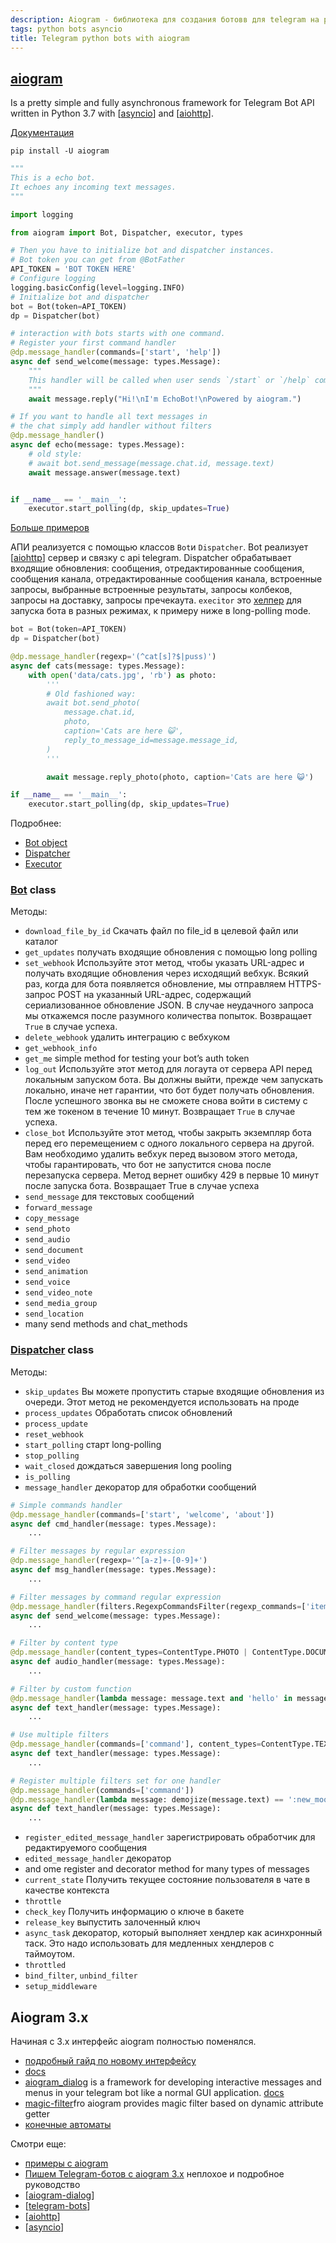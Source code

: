 ```yaml
---
description: Aiogram - библиотека для создания ботовв для telegram на python
tags: python bots asyncio
title: Telegram python bots with aiogram
---
```

## [aiogram](https://github.com/aiogram/aiogram)

Is a pretty simple and fully asynchronous framework for Telegram Bot API written in Python 3.7 with [[asyncio]] and [[aiohttp]].

[Документация](https://docs.aiogram.dev/en/latest/)

`pip install -U aiogram`

```python
"""
This is a echo bot.
It echoes any incoming text messages.
"""

import logging

from aiogram import Bot, Dispatcher, executor, types

# Then you have to initialize bot and dispatcher instances.
# Bot token you can get from @BotFather
API_TOKEN = 'BOT TOKEN HERE'
# Configure logging
logging.basicConfig(level=logging.INFO)
# Initialize bot and dispatcher
bot = Bot(token=API_TOKEN)
dp = Dispatcher(bot)

# interaction with bots starts with one command.
# Register your first command handler
@dp.message_handler(commands=['start', 'help'])
async def send_welcome(message: types.Message):
    """
    This handler will be called when user sends `/start` or `/help` command
    """
    await message.reply("Hi!\nI'm EchoBot!\nPowered by aiogram.")

# If you want to handle all text messages in
# the chat simply add handler without filters
@dp.message_handler()
async def echo(message: types.Message):
    # old style:
    # await bot.send_message(message.chat.id, message.text)
    await message.answer(message.text)


if __name__ == '__main__':
    executor.start_polling(dp, skip_updates=True)
```

[Больше примеров](https://docs.aiogram.dev/en/latest/examples/index.html)

АПИ реализуется с помощью классов `Bot`и `Dispatcher`. Bot реализует [[aiohttp]] сервер и связку с api telegram. Dispatcher обрабатывает входящие обновления: сообщения, отредактированные сообщения, сообщения канала, отредактированные сообщения канала, встроенные запросы, выбранные встроенные результаты, запросы колбеков, запросы на доставку, запросы пречекаута. `execitor` это [хелпер](https://docs.aiogram.dev/en/latest/utils/executor.html) для запуска бота в разных режимах, к примеру ниже в long-polling mode.

```python
bot = Bot(token=API_TOKEN)
dp = Dispatcher(bot)

@dp.message_handler(regexp='(^cat[s]?$|puss)')
async def cats(message: types.Message):
    with open('data/cats.jpg', 'rb') as photo:
        '''
        # Old fashioned way:
        await bot.send_photo(
            message.chat.id,
            photo,
            caption='Cats are here 😺',
            reply_to_message_id=message.message_id,
        )
        '''

        await message.reply_photo(photo, caption='Cats are here 😺')

if __name__ == '__main__':
    executor.start_polling(dp, skip_updates=True)
```

Подробнее:

- [Bot object](https://docs.aiogram.dev/en/latest/telegram/bot.html)
- [Dispatcher](https://docs.aiogram.dev/en/latest/dispatcher/index.html)
- [Executor](https://docs.aiogram.dev/en/latest/utils/executor.html)

### [Bot](https://docs.aiogram.dev/en/latest/telegram/bot.html#telegram-bot) class

Методы:

- `download_file_by_id` Скачать файл по file_id в целевой файл или каталог
- `get_updates` получать входящие обновления с помощью long polling
- `set_webhook` Используйте этот метод, чтобы указать URL-адрес и получать входящие обновления через исходящий вебхук. Всякий раз, когда для бота появляется обновление, мы отправляем HTTPS-запрос POST на указанный URL-адрес, содержащий сериализованное обновление JSON. В случае неудачного запроса мы откажемся после разумного количества попыток. Возвращает `True` в случае успеха.
- `delete_webhook` удалить интеграцию с вебхуком
- `get_webhook_info`
- `get_me` simple method for testing your bot’s auth token
- `log_out` Используйте этот метод для логаута от сервера API перед локальным запуском бота. Вы должны выйти, прежде чем запускать локально, иначе нет гарантии, что бот будет получать обновления. После успешного звонка вы не сможете снова войти в систему с тем же токеном в течение 10 минут. Возвращает `True` в случае успеха.
- `close_bot` Используйте этот метод, чтобы закрыть экземпляр бота перед его перемещением с одного локального сервера на другой. Вам необходимо удалить вебхук перед вызовом этого метода, чтобы гарантировать, что бот не запустится снова после перезапуска сервера. Метод вернет ошибку 429 в первые 10 минут после запуска бота. Возвращает True в случае успеха
- `send_message` для текстовых сообщений
- `forward_message`
- `copy_message`
- `send_photo`
- `send_audio`
- `send_document`
- `send_video`
- `send_animation`
- `send_voice`
- `send_video_note`
- `send_media_group`
- `send_location`
- many send methods and chat_methods

### [Dispatcher](https://docs.aiogram.dev/en/latest/dispatcher/index.html#dispatcher-class) class

Методы:

- `skip_updates` Вы можете пропустить старые входящие обновления из очереди. Этот метод не рекомендуется использовать на проде
- `process_updates` Обработать список обновлений
- `process_update`
- `reset_webhook`
- `start_polling` старт long-polling
- `stop_polling`
- `wait_closed` дождаться завершения long pooling
- `is_polling`
- `message_handler` декоратор для обработки сообщений

```python
# Simple commands handler
@dp.message_handler(commands=['start', 'welcome', 'about'])
async def cmd_handler(message: types.Message):
    ...

# Filter messages by regular expression
@dp.message_handler(regexp='^[a-z]+-[0-9]+')
async def msg_handler(message: types.Message):
    ...

# Filter messages by command regular expression
@dp.message_handler(filters.RegexpCommandsFilter(regexp_commands=['item_([0-9]*)']))
async def send_welcome(message: types.Message):
    ...

# Filter by content type
@dp.message_handler(content_types=ContentType.PHOTO | ContentType.DOCUMENT)
async def audio_handler(message: types.Message):
    ...

# Filter by custom function
@dp.message_handler(lambda message: message.text and 'hello' in message.text.lower())
async def text_handler(message: types.Message):
    ...

# Use multiple filters
@dp.message_handler(commands=['command'], content_types=ContentType.TEXT)
async def text_handler(message: types.Message):
    ...

# Register multiple filters set for one handler
@dp.message_handler(commands=['command'])
@dp.message_handler(lambda message: demojize(message.text) == ':new_moon_with_face:')
async def text_handler(message: types.Message):
    ...
```

- `register_edited_message_handler` зарегистрировать обработчик для редактируемого сообщения
- `edited_message_handler` декоратор
- and ome register and decorator method for many types of messages
- `current_state` Получить текущее состояние пользователя в чате в качестве контекста
- `throttle`
- `check_key` Получить информацию о ключе в бакете
- `release_key` выпустить залоченный ключ
- `async_task` декоратор, который выполняет хендлер как асинхронный таск. Это надо использовать для медленных хендлеров с таймоутом.
- `throttled`
- `bind_filter`, `unbind_filter`
- `setup_middleware`

## Aiogram 3.x

Начиная с 3.x интерфейс aiogram полностью поменялся.

- [подробный гайд по новому интерфейсу](https://mastergroosha.github.io/aiogram-3-guide/)
- [docs](https://docs.aiogram.dev/en/dev-3.x/index.html)
- [aiogram_dialog](https://github.com/Tishka17/aiogram_dialog) is a framework for developing interactive messages and menus in your telegram bot like a normal GUI application. [docs](https://aiogram-dialog.readthedocs.io/en/latest/)
- [magic-filter](https://github.com/aiogram/magic-filter/)fro aiogram provides magic filter based on dynamic attribute getter
- [конечные автоматы](https://tproger.ru/translations/finite-state-machines-theory-and-implementation/)

Смотри еще:

- [примеры с aiogram](https://docs.aiogram.dev/en/latest/examples/index.html)
- [Пишем Telegram-ботов с aiogram 3.x](https://mastergroosha.github.io/aiogram-3-guide/) неплохое и подробное руководство
- [[aiogram-dialog]]
- [[telegram-bots]]
- [[aiohttp]]
- [[asyncio]]

[//begin]: # "Autogenerated link references for markdown compatibility"
[asyncio]: asyncio "Asyncio"
[aiohttp]: aiohttp "Aiohttp асинхронный клиент-свервер на python."
[aiogram-dialog]: aiogram-dialog "Aiogram extention aiogram-dialog"
[telegram-bots]: telegram-bots "Telegram python bots"
[//end]: # "Autogenerated link references"
[//begin]: # "Autogenerated link references for markdown compatibility"
[asyncio]: asyncio "Asyncio"
[aiohttp]: aiohttp "Aiohttp асинхронный клиент-свервер на python."
[aiohttp]: aiohttp "Aiohttp асинхронный клиент-свервер на python."
[aiogram-dialog]: aiogram-dialog "Aiogram extention aiogram-dialog"
[telegram-bots]: telegram-bots "Telegram python bots"
[aiohttp]: aiohttp "Aiohttp асинхронный клиент-свервер на python."
[asyncio]: asyncio "Asyncio"
[//end]: # "Autogenerated link references"